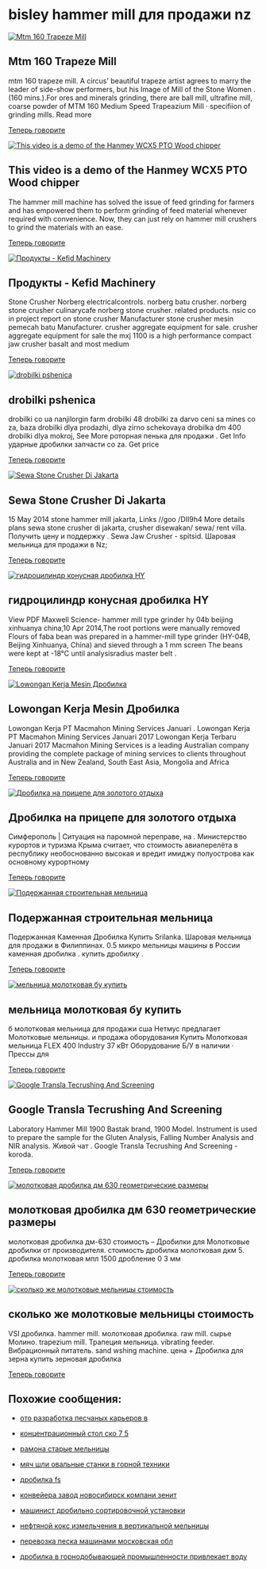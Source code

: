 # bisley hammer mill для продажи nz
<a href="https://ru.ecuriezuff.be/products/" target="_blank">![Mtm 160 Trapeze Mill](https://github.com/millmachine/images/raw/main/345.jpg)</a>
## Mtm 160 Trapeze Mill
mtm 160 trapeze mill. A circus' beautiful trapeze artist agrees to marry the leader of side-show performers, but his  Image of Mill of the Stone Women . (160 mins.).For ores and minerals grinding, there are ball mill, ultrafine mill, coarse powder  of MTM 160 Medium Speed Trapeazium Mill · specifiion of grinding mills. Read more
<a href="https://ru.ecuriezuff.be/products/" target="_blank">Теперь говорите</a>
<a href="https://ru.ecuriezuff.be/products/" target="_blank">![This video is a demo of the Hanmey WCX5 PTO Wood chipper ](https://github.com/millmachine/images/raw/main/716.jpg)</a>
## This video is a demo of the Hanmey WCX5 PTO Wood chipper 
The hammer mill machine has solved the issue of feed grinding for farmers and has empowered them to perform grinding of feed material whenever required with convenience. Now, they can just rely on hammer mill crushers to grind the materials with an ease.
<a href="https://ru.ecuriezuff.be/products/" target="_blank">Теперь говорите</a>
<a href="https://ru.ecuriezuff.be/products/" target="_blank">![Продукты - Kefid Machinery](https://github.com/millmachine/images/raw/main/380.jpg)</a>
## Продукты - Kefid Machinery
Stone Crusher Norberg electricalcontrols. norberg batu crusher. norberg stone crusher culinarycafe norberg stone crusher. related products. nsic co in project report on stone crusher Manufacturer stone crusher mesin pemecah batu Manufacturer. crusher aggregate equipment for sale. crusher aggregate equipment for sale the mxj 1100 is a high performance compact jaw crusher basalt and most medium 
<a href="https://ru.ecuriezuff.be/products/" target="_blank">Теперь говорите</a>
<a href="https://ru.ecuriezuff.be/products/" target="_blank">![drobilki pshenica](https://github.com/millmachine/images/raw/main/403.jpg)</a>
## drobilki pshenica
drobilki co ua nanjilorgin farm drobilki 48 drobilki za darvo ceni sa mines co za, baza drobilki dlya prodazhi, dlya zirno schekovaya drobilka dm 400 drobilki dlya mokroj, See More роторная пенька для продажи . Get Info ударные дробилки запчасти co za. Get price
<a href="https://ru.ecuriezuff.be/products/" target="_blank">Теперь говорите</a>
<a href="https://ru.ecuriezuff.be/products/" target="_blank">![Sewa Stone Crusher Di Jakarta](https://github.com/millmachine/images/raw/main/342.jpg)</a>
## Sewa Stone Crusher Di Jakarta
15 May 2014 stone hammer mill jakarta, Links //goo /DII9h4 More details plans sewa stone crusher di jakarta, crusher disewakan/ sewa/ rent villa. Получить цену и поддержку . Sewa Jaw Crusher - spitsid.  Шаровая мельница для продажи в Nz;
<a href="https://ru.ecuriezuff.be/products/" target="_blank">Теперь говорите</a>
<a href="https://ru.ecuriezuff.be/products/" target="_blank">![гидроцилиндр конусная дробилка HY](https://github.com/millmachine/images/raw/main/140.jpg)</a>
## гидроцилиндр конусная дробилка HY
View PDF Maxwell Science- hammer mill type grinder hy 04b beijing xinhuanya china,10 Apr 2014,The root portions were manually removed Flours of faba bean was prepared in a hammer-mill type grinder (HY-04B, Beijing Xinhuanya, China) and sieved through a 1 mm screen The beans were kept at -18°C until analysisradius master belt .
<a href="https://ru.ecuriezuff.be/products/" target="_blank">Теперь говорите</a>
<a href="https://ru.ecuriezuff.be/products/" target="_blank">![Lowongan Kerja Mesin Дробилка](https://github.com/millmachine/images/raw/main/500.jpg)</a>
## Lowongan Kerja Mesin Дробилка
Lowongan Kerja PT Macmahon Mining Services Januari . Lowongan Kerja PT Macmahon Mining Services Januari 2017 Lowongan Kerja Terbaru Januari 2017 Macmahon Mining Services is a leading Australian company providing the complete package of mining services to clients throughout Australia and in New Zealand, South East Asia, Mongolia and Africa 
<a href="https://ru.ecuriezuff.be/products/" target="_blank">Теперь говорите</a>
<a href="https://ru.ecuriezuff.be/products/" target="_blank">![Дробилка на прицепе для золотого отдыха](https://github.com/millmachine/images/raw/main/515.jpg)</a>
## Дробилка на прицепе для золотого отдыха
Симферополь | Ситуация на паромной переправе, на . Министерство курортов и туризма Крыма считает, что стоимость авиаперелёта в республику необоснованно высокая и вредит имиджу полуострова как основному курортному 
<a href="https://ru.ecuriezuff.be/products/" target="_blank">Теперь говорите</a>
<a href="https://ru.ecuriezuff.be/products/" target="_blank">![Подержанная строительная мельница](https://github.com/millmachine/images/raw/main/200.jpg)</a>
## Подержанная строительная мельница
Подержанная Каменная Дробилка Купить Srilanka. Шаровая мельница для продажи в Филиппинах. 0.5 микро мельницы машины в России каменная дробилка . купить дробилку .
<a href="https://ru.ecuriezuff.be/products/" target="_blank">Теперь говорите</a>
<a href="https://ru.ecuriezuff.be/products/" target="_blank">![мельница молотковая бу купить](https://github.com/millmachine/images/raw/main/7.jpg)</a>
## мельница молотковая бу купить
б молотковая мельница для продажи сша Нетмус предлагает Молотковые мельницы. и продажа оборудования Купить Молотковая мельница FLEX 400 Industry 37 кВт Оборудование Б/У в наличии · Прессы для 
<a href="https://ru.ecuriezuff.be/products/" target="_blank">Теперь говорите</a>
<a href="https://ru.ecuriezuff.be/products/" target="_blank">![Google Transla Tecrushing And Screening](https://github.com/millmachine/images/raw/main/428.jpg)</a>
## Google Transla Tecrushing And Screening
Laboratory Hammer Mill 1900 Bastak brand, 1900 Model. Instrument is used to prepare the sample for the Gluten Analysis, Falling Number Analysis and NIR analysis. Живой чат . Google Transla Tecrushing And Screening - koroda.
<a href="https://ru.ecuriezuff.be/products/" target="_blank">Теперь говорите</a>
<a href="https://ru.ecuriezuff.be/products/" target="_blank">![молотковая дробилка дм 630 геометрические размеры](https://github.com/millmachine/images/raw/main/467.jpg)</a>
## молотковая дробилка дм 630 геометрические размеры
молотковая дробилка дм-630 стоимость – Дробилки для Молотковые дробилки от производителя. стоимость дробилка молотковая дкм 5. дробилка молотковая мпл 1500 дробление 0 3 мм
<a href="https://ru.ecuriezuff.be/products/" target="_blank">Теперь говорите</a>
<a href="https://ru.ecuriezuff.be/products/" target="_blank">![сколько же молотковые мельницы стоимость](https://github.com/millmachine/images/raw/main/178.jpg)</a>
## сколько же молотковые мельницы стоимость
VSI дробилка. hammer mill. молотковая дробилка. raw mill. сырье Молино. trapezium mill. Трапеция мельница. vibrating feeder. Вибрационный питатель. sand wshing machine. цена + Дробилка для зерна купить зерновая дробилка 
<a href="https://ru.ecuriezuff.be/products/" target="_blank">Теперь говорите</a>
## Похожие сообщения:
* [ото разработка песчаных карьеров в](%D0%BE%D1%82%D0%BE%20%D1%80%D0%B0%D0%B7%D1%80%D0%B0%D0%B1%D0%BE%D1%82%D0%BA%D0%B0%20%D0%BF%D0%B5%D1%81%D1%87%D0%B0%D0%BD%D1%8B%D1%85%20%D0%BA%D0%B0%D1%80%D1%8C%D0%B5%D1%80%D0%BE%D0%B2%20%D0%B2.md)
* [концентрационный стол ско 7 5](%D0%BA%D0%BE%D0%BD%D1%86%D0%B5%D0%BD%D1%82%D1%80%D0%B0%D1%86%D0%B8%D0%BE%D0%BD%D0%BD%D1%8B%D0%B9%20%D1%81%D1%82%D0%BE%D0%BB%20%D1%81%D0%BA%D0%BE%207%205.md)
* [рамона старые мельницы](%D1%80%D0%B0%D0%BC%D0%BE%D0%BD%D0%B0%20%D1%81%D1%82%D0%B0%D1%80%D1%8B%D0%B5%20%D0%BC%D0%B5%D0%BB%D1%8C%D0%BD%D0%B8%D1%86%D1%8B.md)
* [мяч шли овальные станки в горной техники](%D0%BC%D1%8F%D1%87%20%D1%88%D0%BB%D0%B8%20%D0%BE%D0%B2%D0%B0%D0%BB%D1%8C%D0%BD%D1%8B%D0%B5%20%D1%81%D1%82%D0%B0%D0%BD%D0%BA%D0%B8%20%D0%B2%20%D0%B3%D0%BE%D1%80%D0%BD%D0%BE%D0%B9%20%D1%82%D0%B5%D1%85%D0%BD%D0%B8%D0%BA%D0%B8.md)
* [дробилка fs](%D0%B4%D1%80%D0%BE%D0%B1%D0%B8%D0%BB%D0%BA%D0%B0%20fs.md)
* [конвейера завод новосибирск компани зенит](%D0%BA%D0%BE%D0%BD%D0%B2%D0%B5%D0%B9%D0%B5%D1%80%D0%B0%20%D0%B7%D0%B0%D0%B2%D0%BE%D0%B4%20%D0%BD%D0%BE%D0%B2%D0%BE%D1%81%D0%B8%D0%B1%D0%B8%D1%80%D1%81%D0%BA%20%D0%BA%D0%BE%D0%BC%D0%BF%D0%B0%D0%BD%D0%B8%20%D0%B7%D0%B5%D0%BD%D0%B8%D1%82.md)
* [машинист дробильно сортировочной установки](%D0%BC%D0%B0%D1%88%D0%B8%D0%BD%D0%B8%D1%81%D1%82%20%D0%B4%D1%80%D0%BE%D0%B1%D0%B8%D0%BB%D1%8C%D0%BD%D0%BE%20%D1%81%D0%BE%D1%80%D1%82%D0%B8%D1%80%D0%BE%D0%B2%D0%BE%D1%87%D0%BD%D0%BE%D0%B9%20%D1%83%D1%81%D1%82%D0%B0%D0%BD%D0%BE%D0%B2%D0%BA%D0%B8.md)
* [нефтяной кокс измельчения в вертикальной мельницы](%D0%BD%D0%B5%D1%84%D1%82%D1%8F%D0%BD%D0%BE%D0%B9%20%D0%BA%D0%BE%D0%BA%D1%81%20%D0%B8%D0%B7%D0%BC%D0%B5%D0%BB%D1%8C%D1%87%D0%B5%D0%BD%D0%B8%D1%8F%20%D0%B2%20%D0%B2%D0%B5%D1%80%D1%82%D0%B8%D0%BA%D0%B0%D0%BB%D1%8C%D0%BD%D0%BE%D0%B9%20%D0%BC%D0%B5%D0%BB%D1%8C%D0%BD%D0%B8%D1%86%D1%8B.md)
* [перевозка песка машинами московская обл](%D0%BF%D0%B5%D1%80%D0%B5%D0%B2%D0%BE%D0%B7%D0%BA%D0%B0%20%D0%BF%D0%B5%D1%81%D0%BA%D0%B0%20%D0%BC%D0%B0%D1%88%D0%B8%D0%BD%D0%B0%D0%BC%D0%B8%20%D0%BC%D0%BE%D1%81%D0%BA%D0%BE%D0%B2%D1%81%D0%BA%D0%B0%D1%8F%20%D0%BE%D0%B1%D0%BB.md)
* [дробилка в горнодобывающей промышленности привлекает воду](%D0%B4%D1%80%D0%BE%D0%B1%D0%B8%D0%BB%D0%BA%D0%B0%20%D0%B2%20%D0%B3%D0%BE%D1%80%D0%BD%D0%BE%D0%B4%D0%BE%D0%B1%D1%8B%D0%B2%D0%B0%D1%8E%D1%89%D0%B5%D0%B9%20%D0%BF%D1%80%D0%BE%D0%BC%D1%8B%D1%88%D0%BB%D0%B5%D0%BD%D0%BD%D0%BE%D1%81%D1%82%D0%B8%20%D0%BF%D1%80%D0%B8%D0%B2%D0%BB%D0%B5%D0%BA%D0%B0%D0%B5%D1%82%20%D0%B2%D0%BE%D0%B4%D1%83.md)
